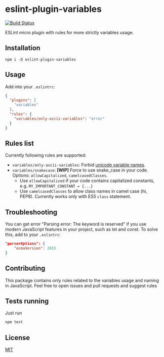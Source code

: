 eslint-plugin-variables
=================

[![Build Status](https://travis-ci.org/frsv/eslint-plugin-variables.svg?branch=master)](https://travis-ci.org/frsv/eslint-plugin-variables)

ESLint micro plugin with rules for more strictly variables usage.

Installation
------------

```npm
npm i -D eslint-plugin-variables
```

Usage
-----

Add into your `.eslintrc`:
```json
{
  "plugins": [
    "variables"
  ],
  "rules": {
    "variables/only-ascii-variables": "error"
  }
}
```

Rules list
----------

Currently following rules are supported:

  - `variables/only-ascii-variables`: Forbid [unicode variable names](https://mathiasbynens.be/notes/javascript-identifiers).
  - `variables/snakecase`: **[WIP]** Force to use snake_case in your code. Options: `allowCapitalized`, `camelcasedClasses`.
    * Use `allowCapitalized` if your code contains capitalized constants, e.g. `MY_IMPORTANT_CONSTANT = {...}`  
    * Use `camelcasedClasses` to allow class names in camel case (hi, PEP8). Currently works only with ES5 `class` statement.

Troubleshooting
---------------

You can get error "Parsing error: The keyword is reserved" 
if you use modern JavaScript features in your project, such as let and const.
To solve this, add to your `.eslintrc`:

```json
"parserOptions": {
    "ecmaVersion": 2015
}
```

Contributing
------------

This package contains only rules related to the variables usage and naming in JavaScript.
Feel free to open issues and pull requests and suggest rules


Tests running
-------------

Just run
```bash
npm test
```

License
-------
[MIT](LICENSE.md)
